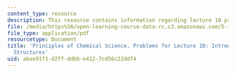 ```yaml
---
content_type: resource
description: This resource contains information regarding lecture 10 problem.
file: /media/https%3A/open-learning-course-data-rc.s3.amazonaws.com/5-111sc-principles-of-chemical-science-fall-2014/abee91f1d2ffddbbe4127cd56c22ddf4_MIT5_111F14_Lec10Prob.pdf
file_type: application/pdf
resourcetype: Document
title: 'Principles of Chemical Science, Problems for Lecture 10: Introduction to Lewis
  Structures'
uid: abee91f1-d2ff-ddbb-e412-7cd56c22ddf4
---
```

